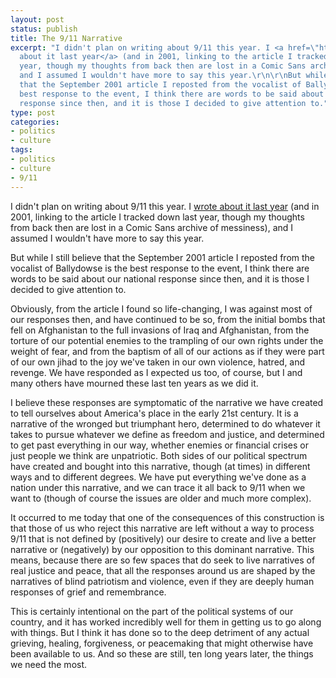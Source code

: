 ```yaml
---
layout: post
status: publish
title: The 9/11 Narrative
excerpt: "I didn't plan on writing about 9/11 this year. I <a href=\"http://jonathanstegall.com/2010/09/11/ballydowse-and-911/\">wrote
  about it last year</a> (and in 2001, linking to the article I tracked down last
  year, though my thoughts from back then are lost in a Comic Sans archive of messiness),
  and I assumed I wouldn't have more to say this year.\r\n\r\nBut while I still believe
  that the September 2001 article I reposted from the vocalist of Ballydowse is the
  best response to the event, I think there are words to be said about our national
  response since then, and it is those I decided to give attention to."
type: post
categories:
- politics
- culture
tags:
- politics
- culture
- 9/11
---
```

<p>I didn't plan on writing about 9/11 this year. I <a href="http://jonathanstegall.com/2010/09/11/ballydowse-and-911/">wrote about it last year</a> (and in 2001, linking to the article I tracked down last year, though my thoughts from back then are lost in a Comic Sans archive of messiness), and I assumed I wouldn't have more to say this year.</p>
<p>But while I still believe that the September 2001 article I reposted from the vocalist of Ballydowse is the best response to the event, I think there are words to be said about our national response since then, and it is those I decided to give attention to.</p>
<p>Obviously, from the article I found so life-changing, I was against most of our responses then, and have continued to be so, from the initial bombs that fell on Afghanistan to the full invasions of Iraq and Afghanistan, from the torture of our potential enemies to the trampling of our own rights under the weight of fear, and from the baptism of all of our actions as if they were part of our own jihad to the joy we've taken in our own violence, hatred, and revenge. We have responded as I expected us too, of course, but I and many others have mourned these last ten years as we did it.</p>
<p>I believe these responses are symptomatic of the narrative we have created to tell ourselves about America's place in the early 21st century. It is a narrative of the wronged but triumphant hero, determined to do whatever it takes to pursue whatever we define as freedom and justice, and determined to get past everything in our way, whether enemies or financial crises or just people we think are unpatriotic. Both sides of our political spectrum have created and bought into this narrative, though (at times) in different ways and to different degrees. We have put everything we've done as a nation under this narrative, and we can trace it all back to 9/11 when we want to (though of course the issues are older and much more complex).</p>
<p>It occurred to me today that one of the consequences of this construction is that those of us who reject this narrative are left without a way to process 9/11 that is not defined by (positively) our desire to create and live a better narrative or (negatively) by our opposition to this dominant narrative. This means, because there are so few spaces that do seek to live narratives of real justice and peace, that all the responses around us are shaped by the narratives of blind patriotism and violence, even if they are deeply human responses of grief and remembrance.</p>
<p>This is certainly intentional on the part of the political systems of our country, and it has worked incredibly well for them in getting us to go along with things. But I think it has done so to the deep detriment of any actual grieving, healing, forgiveness, or peacemaking that might otherwise have been available to us. And so these are still, ten long years later, the things we need the most.</p>
